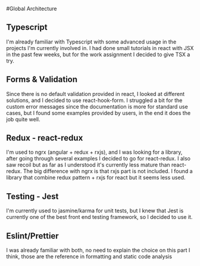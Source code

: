 #Global Architecture

## Typescript
I'm already familiar with Typescript with some advanced usage in the projects I'm currently involved in.
I had done small tutorials in react with JSX in the past few weeks, but for the work assignment I decided to give TSX a try.

## Forms & Validation
Since there is no default validation provided in react, I looked at different solutions, and I decided to use react-hook-form.
I struggled a bit for the custom error messages since the documentation is more for standard use cases, but I found some examples provided by users, in the end it does the job quite well.  

## Redux - react-redux
I'm used to ngrx (angular + redux + rxjs), and I was looking for a library, after going through several examples I decided to go for react-redux.
I also saw recoil but as far as I understood it's currently less mature than react-redux. The big difference with ngrx is that rxjs part is not included.
I found a library that combine redux pattern + rxjs for react but it seems less used.

## Testing - Jest
I'm currently used to jasmine/karma for unit tests, but I knew that Jest is currently one of the best front end testing framework, so I decided to use it. 

## Eslint/Prettier
I was already familiar with both, no need to explain the choice on this part I think, those are the reference in formatting and static code analysis
